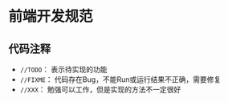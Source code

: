 # 前端开发规范

## 代码注释
-   `//TODO`： 表示待实现的功能
-   `//FIXME`： 代码存在Bug，不能Run或运行结果不正确，需要修复
-   `//XXX`： 勉强可以工作，但是实现的方法不一定很好